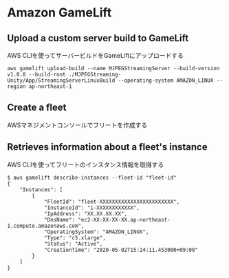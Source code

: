 # Amazon GameLift

## Upload a custom server build to GameLift
AWS CLIを使ってサーバービルドをGameLiftにアップロードする
```
aws gamelift upload-build --name MJPEGStreamingServer --build-version v1.0.0 --build-root ./MJPEGStreaming-Unity/App/StreamingServerLinuxBuild --operating-system AMAZON_LINUX --region ap-northeast-1
```

## Create a fleet
AWSマネジメントコンソールでフリートを作成する

## Retrieves information about a fleet's instance
AWS CLIを使ってフリートのインスタンス情報を取得する
```
$ aws gamelift describe-instances --fleet-id "fleet-id"
{
    "Instances": [
        {
            "FleetId": "fleet-XXXXXXXXXXXXXXXXXXXXXXXX",
            "InstanceId": "i-XXXXXXXXXXXX",
            "IpAddress": "XX.XX.XX.XX",
            "DnsName": "ec2-XX-XX-XX-XX.ap-northeast-1.compute.amazonaws.com",
            "OperatingSystem": "AMAZON_LINUX",
            "Type": "c5.xlarge",
            "Status": "Active",
            "CreationTime": "2020-05-02T15:24:11.453000+09:00"
        }
    ]
}
```
